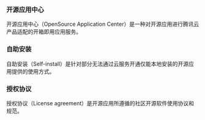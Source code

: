 ### 开源应用中心
开源应用中心（OpenSource Application Center）是一种对开源应用进行腾讯云产品适配的开箱即用应用服务。

### 自助安装
自助安装（Self-install）是针对部分无法通过云服务开通仅能本地安装的开源应用提供的使用方式。

### 授权协议
授权协议（License agreement）是开源应用所遵循的社区开源软件使用协议和规范。
